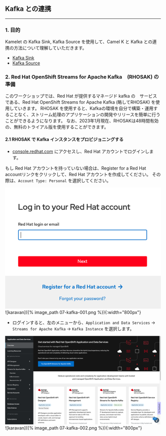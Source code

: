## Kafka との連携
---

### 1. 目的

Kamelet の Kafka Sink, Kafka Source を使用して、Camel K と Kafka との連携の方法について理解していただきます。

* [Kafka Sink](https://camel.apache.org/camel-kamelets/0.9.x/kafka-sink.html)
* [Kafka Source](https://camel.apache.org/camel-kamelets/0.9.x/kafka-source.html)

### 2. Red Hat OpenShift Streams for Apache Kafka　(RHOSAK) の準備

このワークショップでは、Red Hat が提供するマネージド kafka の　サービスである、Red Hat OpenShift Streams for Apache Kafka (略してRHOSAK) を使用していきます。
RHOSAK を使用すると、Kafkaの環境を自分で構築・運用することなく、ストリーム処理のアプリケーションの開発やリリースを簡単に行うことができるようになります。
なお、2023年1月現在、RHOSAKは48時間有効の、無料のトライアル版を使用することができます。

#### 2.1 RHOSAK で Kafka インスタンスをプロビジョニングする

* [console.redhat.com](https://console.redhat.com/) にアクセスし、Red Hat アカウントでログインします。

もし Red Hat アカウントを持っていない場合は、Register for a Red Hat accountリンクをクリックして、Red Hat アカウントを作成してください。
その際は、`Account Type: Personal` を選択してください。

![](images/07-kafka-001.png)
![karavan]({% image_path 07-kafka-001.png %}){:width="800px"}

* ログインすると、左のメニューから、`Application and Data Services` -> `Streams for Apache Kafka` -> `Kafka Instance` を選択します。

![](images/07-kafka-002.png)
![karavan]({% image_path 07-kafka-002.png %}){:width="800px"}

